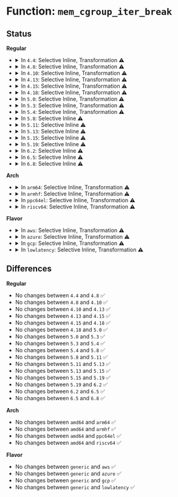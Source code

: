 # Function: <code>mem_cgroup_iter_break</code>

## Status
<b>Regular</b>
<ul>
<li>
<details>
<summary>In <code>4.4</code>: Selective Inline, Transformation ⚠️</summary>

```c
void mem_cgroup_iter_break(struct mem_cgroup *root, struct mem_cgroup *prev);
```

**Collision:** Unique Global

**Inline:** Selective

**Transformation:** True

**Instances:**

```
In mm/memcontrol.c (ffffffff811fb230)
Location: mm/memcontrol.c:995
Inline: True
Inline callers:
  - mm/memcontrol.c:mem_cgroup_out_of_memory
  - mm/memcontrol.c:mem_cgroup_oom_synchronize
  - mm/memcontrol.c:mem_cgroup_oom_synchronize
  - mm/memcontrol.c:mem_cgroup_soft_limit_reclaim
Direct callers:
  - mm/vmscan.c:shrink_zone
  - mm/memcontrol.c:mem_cgroup_out_of_memory
  - mm/memcontrol.c:mem_cgroup_oom_synchronize
  - mm/memcontrol.c:mem_cgroup_oom_synchronize
  - mm/memcontrol.c:mem_cgroup_soft_limit_reclaim
```
**Symbols:**

```
ffffffff811fb230-ffffffff811fb266: mem_cgroup_iter_break.part.43 (STB_LOCAL)
ffffffff811feb60-ffffffff811feb89: mem_cgroup_iter_break (STB_GLOBAL)
```
</details>
</li>
<li>
<details>
<summary>In <code>4.8</code>: Selective Inline, Transformation ⚠️</summary>

```c
void mem_cgroup_iter_break(struct mem_cgroup *root, struct mem_cgroup *prev);
```

**Collision:** Unique Global

**Inline:** Selective

**Transformation:** True

**Instances:**

```
In mm/memcontrol.c (ffffffff81223ac8)
Location: mm/memcontrol.c:879
Inline: True
Inline callers:
  - mm/memcontrol.c:mem_cgroup_soft_limit_reclaim
  - mm/memcontrol.c:mem_cgroup_oom_synchronize
  - mm/memcontrol.c:mem_cgroup_oom_synchronize
  - mm/memcontrol.c:mem_cgroup_out_of_memory
Direct callers:
  - mm/vmscan.c:shrink_node
  - mm/memcontrol.c:mem_cgroup_soft_limit_reclaim
  - mm/memcontrol.c:mem_cgroup_oom_synchronize
  - mm/memcontrol.c:mem_cgroup_oom_synchronize
  - mm/memcontrol.c:mem_cgroup_out_of_memory
```
**Symbols:**

```
ffffffff8121edb0-ffffffff8121ede5: mem_cgroup_iter_break.part.44 (STB_LOCAL)
ffffffff81222b50-ffffffff81222b79: mem_cgroup_iter_break (STB_GLOBAL)
```
</details>
</li>
<li>
<details>
<summary>In <code>4.10</code>: Selective Inline, Transformation ⚠️</summary>

```c
void mem_cgroup_iter_break(struct mem_cgroup *root, struct mem_cgroup *prev);
```

**Collision:** Unique Global

**Inline:** Selective

**Transformation:** True

**Instances:**

```
In mm/memcontrol.c (ffffffff81235fbd)
Location: mm/memcontrol.c:881
Inline: True
Inline callers:
  - mm/memcontrol.c:mem_cgroup_soft_limit_reclaim
  - mm/memcontrol.c:mem_cgroup_oom_synchronize
  - mm/memcontrol.c:mem_cgroup_oom_synchronize
  - mm/memcontrol.c:mem_cgroup_scan_tasks
Direct callers:
  - mm/vmscan.c:shrink_node
  - mm/memcontrol.c:mem_cgroup_soft_limit_reclaim
  - mm/memcontrol.c:mem_cgroup_oom_synchronize
  - mm/memcontrol.c:mem_cgroup_oom_synchronize
  - mm/memcontrol.c:mem_cgroup_scan_tasks
```
**Symbols:**

```
ffffffff812312c0-ffffffff812312f5: mem_cgroup_iter_break.part.46 (STB_LOCAL)
ffffffff81234e40-ffffffff81234e69: mem_cgroup_iter_break (STB_GLOBAL)
```
</details>
</li>
<li>
<details>
<summary>In <code>4.13</code>: Selective Inline, Transformation ⚠️</summary>

```c
void mem_cgroup_iter_break(struct mem_cgroup *root, struct mem_cgroup *prev);
```

**Collision:** Unique Global

**Inline:** Selective

**Transformation:** True

**Instances:**

```
In mm/memcontrol.c (ffffffff81241a3b)
Location: mm/memcontrol.c:851
Inline: True
Inline callers:
  - mm/memcontrol.c:mem_cgroup_soft_limit_reclaim
  - mm/memcontrol.c:mem_cgroup_oom_synchronize
  - mm/memcontrol.c:mem_cgroup_oom_synchronize
  - mm/memcontrol.c:mem_cgroup_scan_tasks
Direct callers:
  - mm/vmscan.c:shrink_node
  - mm/memcontrol.c:mem_cgroup_soft_limit_reclaim
  - mm/memcontrol.c:mem_cgroup_oom_synchronize
  - mm/memcontrol.c:mem_cgroup_oom_synchronize
  - mm/memcontrol.c:mem_cgroup_scan_tasks
```
**Symbols:**

```
ffffffff8123caf0-ffffffff8123cb25: mem_cgroup_iter_break.part.47 (STB_LOCAL)
ffffffff812408c0-ffffffff812408ea: mem_cgroup_iter_break (STB_GLOBAL)
```
</details>
</li>
<li>
<details>
<summary>In <code>4.15</code>: Selective Inline, Transformation ⚠️</summary>

```c
void mem_cgroup_iter_break(struct mem_cgroup *root, struct mem_cgroup *prev);
```

**Collision:** Unique Global

**Inline:** Selective

**Transformation:** True

**Instances:**

```
In mm/memcontrol.c (ffffffff8126178b)
Location: mm/memcontrol.c:865
Inline: True
Inline callers:
  - mm/memcontrol.c:mem_cgroup_soft_limit_reclaim
  - mm/memcontrol.c:mem_cgroup_oom_synchronize
  - mm/memcontrol.c:mem_cgroup_oom_synchronize
  - mm/memcontrol.c:mem_cgroup_scan_tasks
Direct callers:
  - mm/vmscan.c:shrink_node
  - mm/memcontrol.c:mem_cgroup_soft_limit_reclaim
  - mm/memcontrol.c:mem_cgroup_oom_synchronize
  - mm/memcontrol.c:mem_cgroup_oom_synchronize
  - mm/memcontrol.c:mem_cgroup_scan_tasks
```
**Symbols:**

```
ffffffff8125bf80-ffffffff8125bfb9: mem_cgroup_iter_break.part.50 (STB_LOCAL)
ffffffff812605e0-ffffffff8126060a: mem_cgroup_iter_break (STB_GLOBAL)
```
</details>
</li>
<li>
<details>
<summary>In <code>4.18</code>: Selective Inline, Transformation ⚠️</summary>

```c
void mem_cgroup_iter_break(struct mem_cgroup *root, struct mem_cgroup *prev);
```

**Collision:** Unique Global

**Inline:** Selective

**Transformation:** True

**Instances:**

```
In mm/memcontrol.c (ffffffff812857ad)
Location: mm/memcontrol.c:836
Inline: True
Inline callers:
  - mm/memcontrol.c:mem_cgroup_soft_limit_reclaim
  - mm/memcontrol.c:mem_cgroup_oom_synchronize
  - mm/memcontrol.c:mem_cgroup_oom_synchronize
  - mm/memcontrol.c:mem_cgroup_scan_tasks
Direct callers:
  - mm/vmscan.c:shrink_node
```
**Symbols:**

```
ffffffff8127f8e0-ffffffff8127f918: mem_cgroup_iter_break.part.52 (STB_LOCAL)
ffffffff812847b0-ffffffff812847d9: mem_cgroup_iter_break (STB_GLOBAL)
```
</details>
</li>
<li>
<details>
<summary>In <code>5.0</code>: Selective Inline, Transformation ⚠️</summary>

```c
void mem_cgroup_iter_break(struct mem_cgroup *root, struct mem_cgroup *prev);
```

**Collision:** Unique Global

**Inline:** Selective

**Transformation:** True

**Instances:**

```
In mm/memcontrol.c (ffffffff8129a6b7)
Location: mm/memcontrol.c:1025
Inline: True
Inline callers:
  - mm/memcontrol.c:mem_cgroup_soft_limit_reclaim
  - mm/memcontrol.c:mem_cgroup_oom_trylock
  - mm/memcontrol.c:mem_cgroup_oom_trylock
  - mm/memcontrol.c:mem_cgroup_scan_tasks
Direct callers:
  - mm/vmscan.c:shrink_node
```
**Symbols:**

```
ffffffff81294480-ffffffff812944b8: mem_cgroup_iter_break.part.52 (STB_LOCAL)
ffffffff812996c0-ffffffff812996e9: mem_cgroup_iter_break (STB_GLOBAL)
```
</details>
</li>
<li>
<details>
<summary>In <code>5.3</code>: Selective Inline, Transformation ⚠️</summary>

```c
void mem_cgroup_iter_break(struct mem_cgroup *root, struct mem_cgroup *prev);
```

**Collision:** Unique Global

**Inline:** Selective

**Transformation:** True

**Instances:**

```
In mm/memcontrol.c (ffffffff812b594e)
Location: mm/memcontrol.c:1142
Inline: True
Inline callers:
  - mm/memcontrol.c:mem_cgroup_soft_limit_reclaim
  - mm/memcontrol.c:mem_cgroup_oom_trylock
  - mm/memcontrol.c:mem_cgroup_oom_trylock
  - mm/memcontrol.c:mem_cgroup_scan_tasks
Direct callers:
  - mm/vmscan.c:shrink_node
  - mm/memcontrol.c:mem_cgroup_soft_limit_reclaim
  - mm/memcontrol.c:mem_cgroup_oom_trylock
  - mm/memcontrol.c:mem_cgroup_oom_trylock
  - mm/memcontrol.c:mem_cgroup_scan_tasks
```
**Symbols:**

```
ffffffff812b0b50-ffffffff812b0b87: mem_cgroup_iter_break.part.0 (STB_LOCAL)
ffffffff812b4a10-ffffffff812b4a39: mem_cgroup_iter_break (STB_GLOBAL)
```
</details>
</li>
<li>
<details>
<summary>In <code>5.4</code>: Selective Inline, Transformation ⚠️</summary>

```c
void mem_cgroup_iter_break(struct mem_cgroup *root, struct mem_cgroup *prev);
```

**Collision:** Unique Global

**Inline:** Selective

**Transformation:** True

**Instances:**

```
In mm/memcontrol.c (ffffffff812c75fe)
Location: mm/memcontrol.c:1153
Inline: True
Inline callers:
  - mm/memcontrol.c:mem_cgroup_soft_limit_reclaim
  - mm/memcontrol.c:mem_cgroup_oom_trylock
  - mm/memcontrol.c:mem_cgroup_oom_trylock
  - mm/memcontrol.c:mem_cgroup_scan_tasks
  - mm/memcontrol.c:memcg_expand_shrinker_maps
Direct callers:
  - mm/memcontrol.c:mem_cgroup_soft_limit_reclaim
  - mm/memcontrol.c:mem_cgroup_oom_trylock
  - mm/memcontrol.c:mem_cgroup_oom_trylock
  - mm/memcontrol.c:mem_cgroup_scan_tasks
  - mm/memcontrol.c:memcg_expand_shrinker_maps
```
**Symbols:**

```
ffffffff812c25b0-ffffffff812c25e7: mem_cgroup_iter_break.part.0 (STB_LOCAL)
ffffffff812c64e0-ffffffff812c6509: mem_cgroup_iter_break (STB_GLOBAL)
```
</details>
</li>
<li>
<details>
<summary>In <code>5.8</code>: Selective Inline ⚠️</summary>

```c
void mem_cgroup_iter_break(struct mem_cgroup *root, struct mem_cgroup *prev);
```

**Collision:** Unique Global

**Inline:** Selective

**Transformation:** False

**Instances:**

```
In mm/memcontrol.c (ffffffff812fae0e)
Location: mm/memcontrol.c:1118
Inline: True
Direct callers:
  - mm/memcontrol.c:mem_cgroup_oom_trylock
  - mm/memcontrol.c:mem_cgroup_oom_trylock
  - mm/memcontrol.c:mem_cgroup_scan_tasks
  - mm/memcontrol.c:memcg_expand_shrinker_maps
```
**Symbols:**

```
ffffffff812faec0-ffffffff812faf09: mem_cgroup_iter_break (STB_GLOBAL)
```
</details>
</li>
<li>
<details>
<summary>In <code>5.11</code>: Selective Inline ⚠️</summary>

```c
void mem_cgroup_iter_break(struct mem_cgroup *root, struct mem_cgroup *prev);
```

**Collision:** Unique Global

**Inline:** Selective

**Transformation:** False

**Instances:**

```
In mm/memcontrol.c (ffffffff81306d5a)
Location: mm/memcontrol.c:1243
Inline: True
Inline callers:
  - mm/memcontrol.c:mem_cgroup_oom_trylock
  - mm/memcontrol.c:mem_cgroup_oom_trylock
  - mm/memcontrol.c:mem_cgroup_scan_tasks
  - mm/memcontrol.c:memcg_expand_shrinker_maps
```
**Symbols:**

```
ffffffff81307f70-ffffffff81307fc6: mem_cgroup_iter_break (STB_GLOBAL)
```
</details>
</li>
<li>
<details>
<summary>In <code>5.13</code>: Selective Inline ⚠️</summary>

```c
void mem_cgroup_iter_break(struct mem_cgroup *root, struct mem_cgroup *prev);
```

**Collision:** Unique Global

**Inline:** Selective

**Transformation:** False

**Instances:**

```
In mm/memcontrol.c (ffffffff8130faa9)
Location: mm/memcontrol.c:1070
Inline: True
Inline callers:
  - mm/memcontrol.c:mem_cgroup_soft_limit_reclaim
  - mm/memcontrol.c:mem_cgroup_oom_trylock
  - mm/memcontrol.c:mem_cgroup_oom_trylock
  - mm/memcontrol.c:mem_cgroup_scan_tasks
Direct callers:
  - mm/vmscan.c:prealloc_shrinker
```
**Symbols:**

```
ffffffff8130e6e0-ffffffff8130e736: mem_cgroup_iter_break (STB_GLOBAL)
```
</details>
</li>
<li>
<details>
<summary>In <code>5.15</code>: Selective Inline ⚠️</summary>

```c
void mem_cgroup_iter_break(struct mem_cgroup *root, struct mem_cgroup *prev);
```

**Collision:** Unique Global

**Inline:** Selective

**Transformation:** False

**Instances:**

```
In mm/memcontrol.c (ffffffff8135ad36)
Location: mm/memcontrol.c:1125
Inline: True
Inline callers:
  - mm/memcontrol.c:mem_cgroup_soft_limit_reclaim
  - mm/memcontrol.c:mem_cgroup_oom_trylock
  - mm/memcontrol.c:mem_cgroup_oom_trylock
  - mm/memcontrol.c:mem_cgroup_scan_tasks
Direct callers:
  - mm/vmscan.c:prealloc_shrinker
```
**Symbols:**

```
ffffffff81359500-ffffffff81359556: mem_cgroup_iter_break (STB_GLOBAL)
```
</details>
</li>
<li>
<details>
<summary>In <code>5.19</code>: Selective Inline ⚠️</summary>

```c
void mem_cgroup_iter_break(struct mem_cgroup *root, struct mem_cgroup *prev);
```

**Collision:** Unique Global

**Inline:** Selective

**Transformation:** False

**Instances:**

```
In mm/memcontrol.c (ffffffff813d4433)
Location: mm/memcontrol.c:1105
Inline: True
Inline callers:
  - mm/memcontrol.c:mem_cgroup_soft_limit_reclaim
  - mm/memcontrol.c:mem_cgroup_oom_trylock
  - mm/memcontrol.c:mem_cgroup_oom_trylock
  - mm/memcontrol.c:mem_cgroup_scan_tasks
Direct callers:
  - mm/vmscan.c:prealloc_shrinker
```
**Symbols:**

```
ffffffff813d1490-ffffffff813d150b: mem_cgroup_iter_break (STB_GLOBAL)
```
</details>
</li>
<li>
<details>
<summary>In <code>6.2</code>: Selective Inline ⚠️</summary>

```c
void mem_cgroup_iter_break(struct mem_cgroup *root, struct mem_cgroup *prev);
```

**Collision:** Unique Global

**Inline:** Selective

**Transformation:** False

**Instances:**

```
In mm/memcontrol.c (ffffffff81459e23)
Location: mm/memcontrol.c:1185
Inline: True
Inline callers:
  - mm/memcontrol.c:mem_cgroup_soft_limit_reclaim
  - mm/memcontrol.c:mem_cgroup_oom_trylock
  - mm/memcontrol.c:mem_cgroup_oom_trylock
  - mm/memcontrol.c:mem_cgroup_scan_tasks
Direct callers:
  - mm/vmscan.c:lru_gen_seq_stop
  - mm/vmscan.c:lru_gen_seq_stop
  - mm/vmscan.c:__prealloc_shrinker
```
**Symbols:**

```
ffffffff814568e0-ffffffff8145695b: mem_cgroup_iter_break (STB_GLOBAL)
```
</details>
</li>
<li>
<details>
<summary>In <code>6.5</code>: Selective Inline ⚠️</summary>

```c
void mem_cgroup_iter_break(struct mem_cgroup *root, struct mem_cgroup *prev);
```

**Collision:** Unique Global

**Inline:** Selective

**Transformation:** False

**Instances:**

```
In mm/memcontrol.c (ffffffff8148fadc)
Location: mm/memcontrol.c:1210
Inline: True
Inline callers:
  - mm/memcontrol.c:mem_cgroup_soft_limit_reclaim
  - mm/memcontrol.c:mem_cgroup_oom_trylock
  - mm/memcontrol.c:mem_cgroup_oom_trylock
  - mm/memcontrol.c:mem_cgroup_scan_tasks
Direct callers:
  - mm/vmscan.c:lru_gen_seq_stop
  - mm/vmscan.c:lru_gen_seq_stop
  - mm/vmscan.c:lru_gen_age_node
  - mm/vmscan.c:__prealloc_shrinker
```
**Symbols:**

```
ffffffff8148c170-ffffffff8148c1eb: mem_cgroup_iter_break (STB_GLOBAL)
```
</details>
</li>
<li>
<details>
<summary>In <code>6.8</code>: Selective Inline ⚠️</summary>

```c
void mem_cgroup_iter_break(struct mem_cgroup *root, struct mem_cgroup *prev);
```

**Collision:** Unique Global

**Inline:** Selective

**Transformation:** False

**Instances:**

```
In mm/memcontrol.c (ffffffff814bf30c)
Location: mm/memcontrol.c:1261
Inline: True
Inline callers:
  - mm/memcontrol.c:mem_cgroup_soft_limit_reclaim
  - mm/memcontrol.c:mem_cgroup_oom_trylock
  - mm/memcontrol.c:mem_cgroup_oom_trylock
  - mm/memcontrol.c:mem_cgroup_scan_tasks
Direct callers:
  - mm/vmscan.c:lru_gen_seq_stop
  - mm/vmscan.c:lru_gen_seq_stop
  - mm/vmscan.c:lru_gen_age_node
  - mm/shrinker.c:shrinker_alloc
  - mm/zswap.c:zswap_pool_destroy
  - mm/zswap.c:shrink_worker
```
**Symbols:**

```
ffffffff814bbac0-ffffffff814bbb3b: mem_cgroup_iter_break (STB_GLOBAL)
```
</details>
</li>
</ul>
<b>Arch</b>
<ul>
<li>
<details>
<summary>In <code>arm64</code>: Selective Inline, Transformation ⚠️</summary>

```c
void mem_cgroup_iter_break(struct mem_cgroup *root, struct mem_cgroup *prev);
```

**Collision:** Unique Global

**Inline:** Selective

**Transformation:** True

**Instances:**

```
In mm/memcontrol.c (ffff80001036a408)
Location: mm/memcontrol.c:1153
Inline: True
Inline callers:
  - mm/memcontrol.c:mem_cgroup_soft_limit_reclaim
  - mm/memcontrol.c:mem_cgroup_oom_trylock
  - mm/memcontrol.c:mem_cgroup_oom_trylock
  - mm/memcontrol.c:mem_cgroup_scan_tasks
  - mm/memcontrol.c:memcg_expand_shrinker_maps
```
**Symbols:**

```
ffff800010365278-ffff8000103652bc: mem_cgroup_iter_break.part.0 (STB_LOCAL)
ffff800010369220-ffff80001036926c: mem_cgroup_iter_break (STB_GLOBAL)
```
</details>
</li>
<li>
<details>
<summary>In <code>armhf</code>: Selective Inline, Transformation ⚠️</summary>

```c
void mem_cgroup_iter_break(struct mem_cgroup *root, struct mem_cgroup *prev);
```

**Collision:** Unique Global

**Inline:** Selective

**Transformation:** True

**Instances:**

```
In mm/memcontrol.c (c055b8c8)
Location: mm/memcontrol.c:1153
Inline: True
Inline callers:
  - mm/memcontrol.c:mem_cgroup_soft_limit_reclaim
  - mm/memcontrol.c:mem_cgroup_oom_trylock
  - mm/memcontrol.c:mem_cgroup_oom_trylock
  - mm/memcontrol.c:mem_cgroup_scan_tasks
  - mm/memcontrol.c:memcg_expand_shrinker_maps
```
**Symbols:**

```
c0556be8-c0556c70: mem_cgroup_iter_break.part.0 (STB_LOCAL)
c055a724-c055a760: mem_cgroup_iter_break (STB_GLOBAL)
```
</details>
</li>
<li>
<details>
<summary>In <code>ppc64el</code>: Selective Inline, Transformation ⚠️</summary>

```c
void mem_cgroup_iter_break(struct mem_cgroup *root, struct mem_cgroup *prev);
```

**Collision:** Unique Global

**Inline:** Selective

**Transformation:** True

**Instances:**

```
In mm/memcontrol.c (c000000000459448)
Location: mm/memcontrol.c:1153
Inline: True
Inline callers:
  - mm/memcontrol.c:mem_cgroup_soft_limit_reclaim
  - mm/memcontrol.c:mem_cgroup_oom_trylock
  - mm/memcontrol.c:mem_cgroup_oom_trylock
  - mm/memcontrol.c:mem_cgroup_scan_tasks
  - mm/memcontrol.c:memcg_expand_shrinker_maps
Direct callers:
  - mm/memcontrol.c:mem_cgroup_soft_limit_reclaim
  - mm/memcontrol.c:mem_cgroup_oom_trylock
  - mm/memcontrol.c:mem_cgroup_oom_trylock
  - mm/memcontrol.c:mem_cgroup_scan_tasks
  - mm/memcontrol.c:memcg_expand_shrinker_maps
```
**Symbols:**

```
c0000000004517b0-c000000000451874: mem_cgroup_iter_break.part.0 (STB_LOCAL)
c000000000457820-c000000000457864: mem_cgroup_iter_break (STB_GLOBAL)
```
</details>
</li>
<li>
<details>
<summary>In <code>riscv64</code>: Selective Inline, Transformation ⚠️</summary>

```c
void mem_cgroup_iter_break(struct mem_cgroup *root, struct mem_cgroup *prev);
```

**Collision:** Unique Global

**Inline:** Selective

**Transformation:** True

**Instances:**

```
In mm/memcontrol.c (ffffffe000247c7e)
Location: mm/memcontrol.c:1153
Inline: True
Inline callers:
  - mm/memcontrol.c:mem_cgroup_soft_limit_reclaim
  - mm/memcontrol.c:mem_cgroup_oom_trylock
  - mm/memcontrol.c:mem_cgroup_oom_trylock
  - mm/memcontrol.c:mem_cgroup_scan_tasks
  - mm/memcontrol.c:memcg_expand_shrinker_maps
```
**Symbols:**

```
ffffffe000243850-ffffffe0002438c4: mem_cgroup_iter_break.part.0 (STB_LOCAL)
ffffffe000246d64-ffffffe000246da8: mem_cgroup_iter_break (STB_GLOBAL)
```
</details>
</li>
</ul>
<b>Flavor</b>
<ul>
<li>
<details>
<summary>In <code>aws</code>: Selective Inline, Transformation ⚠️</summary>

```c
void mem_cgroup_iter_break(struct mem_cgroup *root, struct mem_cgroup *prev);
```

**Collision:** Unique Global

**Inline:** Selective

**Transformation:** True

**Instances:**

```
In mm/memcontrol.c (ffffffff812bfbde)
Location: mm/memcontrol.c:1153
Inline: True
Inline callers:
  - mm/memcontrol.c:mem_cgroup_soft_limit_reclaim
  - mm/memcontrol.c:mem_cgroup_oom_trylock
  - mm/memcontrol.c:mem_cgroup_oom_trylock
  - mm/memcontrol.c:mem_cgroup_scan_tasks
  - mm/memcontrol.c:memcg_expand_shrinker_maps
Direct callers:
  - mm/memcontrol.c:mem_cgroup_soft_limit_reclaim
  - mm/memcontrol.c:mem_cgroup_oom_trylock
  - mm/memcontrol.c:mem_cgroup_oom_trylock
  - mm/memcontrol.c:mem_cgroup_scan_tasks
  - mm/memcontrol.c:memcg_expand_shrinker_maps
```
**Symbols:**

```
ffffffff812bab90-ffffffff812babc7: mem_cgroup_iter_break.part.0 (STB_LOCAL)
ffffffff812beac0-ffffffff812beae9: mem_cgroup_iter_break (STB_GLOBAL)
```
</details>
</li>
<li>
<details>
<summary>In <code>azure</code>: Selective Inline, Transformation ⚠️</summary>

```c
void mem_cgroup_iter_break(struct mem_cgroup *root, struct mem_cgroup *prev);
```

**Collision:** Unique Global

**Inline:** Selective

**Transformation:** True

**Instances:**

```
In mm/memcontrol.c (ffffffff812b0cbe)
Location: mm/memcontrol.c:1153
Inline: True
Inline callers:
  - mm/memcontrol.c:mem_cgroup_soft_limit_reclaim
  - mm/memcontrol.c:mem_cgroup_oom_trylock
  - mm/memcontrol.c:mem_cgroup_oom_trylock
  - mm/memcontrol.c:mem_cgroup_scan_tasks
  - mm/memcontrol.c:memcg_expand_shrinker_maps
Direct callers:
  - mm/memcontrol.c:mem_cgroup_soft_limit_reclaim
  - mm/memcontrol.c:mem_cgroup_oom_trylock
  - mm/memcontrol.c:mem_cgroup_oom_trylock
  - mm/memcontrol.c:mem_cgroup_scan_tasks
  - mm/memcontrol.c:memcg_expand_shrinker_maps
```
**Symbols:**

```
ffffffff812abd40-ffffffff812abd77: mem_cgroup_iter_break.part.0 (STB_LOCAL)
ffffffff812afbb0-ffffffff812afbd9: mem_cgroup_iter_break (STB_GLOBAL)
```
</details>
</li>
<li>
<details>
<summary>In <code>gcp</code>: Selective Inline, Transformation ⚠️</summary>

```c
void mem_cgroup_iter_break(struct mem_cgroup *root, struct mem_cgroup *prev);
```

**Collision:** Unique Global

**Inline:** Selective

**Transformation:** True

**Instances:**

```
In mm/memcontrol.c (ffffffff812bd9ee)
Location: mm/memcontrol.c:1153
Inline: True
Inline callers:
  - mm/memcontrol.c:mem_cgroup_soft_limit_reclaim
  - mm/memcontrol.c:mem_cgroup_oom_trylock
  - mm/memcontrol.c:mem_cgroup_oom_trylock
  - mm/memcontrol.c:mem_cgroup_scan_tasks
  - mm/memcontrol.c:memcg_expand_shrinker_maps
Direct callers:
  - mm/memcontrol.c:mem_cgroup_soft_limit_reclaim
  - mm/memcontrol.c:mem_cgroup_oom_trylock
  - mm/memcontrol.c:mem_cgroup_oom_trylock
  - mm/memcontrol.c:mem_cgroup_scan_tasks
  - mm/memcontrol.c:memcg_expand_shrinker_maps
```
**Symbols:**

```
ffffffff812b89a0-ffffffff812b89d7: mem_cgroup_iter_break.part.0 (STB_LOCAL)
ffffffff812bc8d0-ffffffff812bc8f9: mem_cgroup_iter_break (STB_GLOBAL)
```
</details>
</li>
<li>
<details>
<summary>In <code>lowlatency</code>: Selective Inline, Transformation ⚠️</summary>

```c
void mem_cgroup_iter_break(struct mem_cgroup *root, struct mem_cgroup *prev);
```

**Collision:** Unique Global

**Inline:** Selective

**Transformation:** True

**Instances:**

```
In mm/memcontrol.c (ffffffff812ce32e)
Location: mm/memcontrol.c:1153
Inline: True
Inline callers:
  - mm/memcontrol.c:mem_cgroup_soft_limit_reclaim
  - mm/memcontrol.c:mem_cgroup_oom_trylock
  - mm/memcontrol.c:mem_cgroup_oom_trylock
  - mm/memcontrol.c:mem_cgroup_scan_tasks
  - mm/memcontrol.c:memcg_expand_shrinker_maps
Direct callers:
  - mm/memcontrol.c:mem_cgroup_soft_limit_reclaim
  - mm/memcontrol.c:mem_cgroup_oom_trylock
  - mm/memcontrol.c:mem_cgroup_oom_trylock
  - mm/memcontrol.c:mem_cgroup_scan_tasks
  - mm/memcontrol.c:memcg_expand_shrinker_maps
```
**Symbols:**

```
ffffffff812c92c0-ffffffff812c930f: mem_cgroup_iter_break.part.0 (STB_LOCAL)
ffffffff812cd0b0-ffffffff812cd0d9: mem_cgroup_iter_break (STB_GLOBAL)
```
</details>
</li>
</ul>

## Differences
<b>Regular</b>
<ul>
<li>
No changes between <code>4.4</code> and <code>4.8</code> ✅
</li>
<li>
No changes between <code>4.8</code> and <code>4.10</code> ✅
</li>
<li>
No changes between <code>4.10</code> and <code>4.13</code> ✅
</li>
<li>
No changes between <code>4.13</code> and <code>4.15</code> ✅
</li>
<li>
No changes between <code>4.15</code> and <code>4.18</code> ✅
</li>
<li>
No changes between <code>4.18</code> and <code>5.0</code> ✅
</li>
<li>
No changes between <code>5.0</code> and <code>5.3</code> ✅
</li>
<li>
No changes between <code>5.3</code> and <code>5.4</code> ✅
</li>
<li>
No changes between <code>5.4</code> and <code>5.8</code> ✅
</li>
<li>
No changes between <code>5.8</code> and <code>5.11</code> ✅
</li>
<li>
No changes between <code>5.11</code> and <code>5.13</code> ✅
</li>
<li>
No changes between <code>5.13</code> and <code>5.15</code> ✅
</li>
<li>
No changes between <code>5.15</code> and <code>5.19</code> ✅
</li>
<li>
No changes between <code>5.19</code> and <code>6.2</code> ✅
</li>
<li>
No changes between <code>6.2</code> and <code>6.5</code> ✅
</li>
<li>
No changes between <code>6.5</code> and <code>6.8</code> ✅
</li>
</ul>
<b>Arch</b>
<ul>
<li>
No changes between <code>amd64</code> and <code>arm64</code> ✅
</li>
<li>
No changes between <code>amd64</code> and <code>armhf</code> ✅
</li>
<li>
No changes between <code>amd64</code> and <code>ppc64el</code> ✅
</li>
<li>
No changes between <code>amd64</code> and <code>riscv64</code> ✅
</li>
</ul>
<b>Flavor</b>
<ul>
<li>
No changes between <code>generic</code> and <code>aws</code> ✅
</li>
<li>
No changes between <code>generic</code> and <code>azure</code> ✅
</li>
<li>
No changes between <code>generic</code> and <code>gcp</code> ✅
</li>
<li>
No changes between <code>generic</code> and <code>lowlatency</code> ✅
</li>
</ul>
